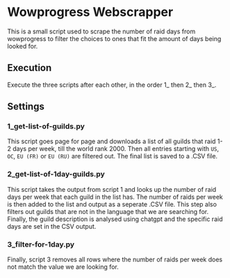 # Wowprogress Webscrapper
This is a small script used to scrape the number of raid days from wowprogress to filter the choices to ones that fit the amount of days being looked for.

## Execution
Execute the three scripts after each other, in the order 1_ then 2_ then 3_.

## Settings

### 1_get-list-of-guilds.py
This script goes page for page and downloads a list of all guilds that raid 1-2 days per week, till the world rank 2000. Then all entries starting with `US`, `OC`, `EU (FR)` or `EU (RU)` are filtered out. The final list is saved to a .CSV file.

### 2_get-list-of-1day-guilds.py
This script takes the output from script 1 and looks up the number of raid days per week that each guild in the list has. The number of raids per week is then added to the list and output as a seperate .CSV file.
This step also filters out guilds that are not in the language that we are searching for.
Finally, the guild description is analysed using chatgpt and the specific raid days are set in the CSV output.

### 3_filter-for-1day.py
Finally, script 3 removes all rows where the number of raids per week does not match the value we are looking for.